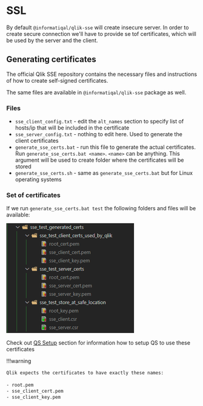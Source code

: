 # SSL

By default `@informatiqal/qlik-sse` will create insecure server. In order to create secure connection we'll have to provide se tof certificates, which will be used by the server and the client.

## Generating certificates

The official Qlik SSE repository contains the necessary files and instructions of how to create self-signed certificates.

The same files are available in `@informatiqal/qlik-sse` package as well.

### Files

- `sse_client_config.txt` - edit the `alt_names` section to specify list of hosts/ip that will be included in the certificate
- `sse_server_config.txt` - nothing to edit here. Used to generate the client certificates
- `generate_sse_certs.bat` - run this file to generate the actual certificates. Run `generate_sse_certs.bat <name>`. `<name>` can be anything. This argument will be used to create folder where the certificates will be stored
- `generate_sse_certs.sh` - same as `generate_sse_certs.bat` but for Linux operating systems

### Set of certificates

If we run `generate_sse_certs.bat test` the following folders and files will be available:

![Set of certificates](images/set-of-certificates.png)

Check out [QS Setup](qs-setup.md) section for information how to setup QS to use these certificates

!!!warning

    Qlik expects the certificates to have exactly these names:

    - root.pem
    - sse_client_cert.pem
    - sse_client_key.pem
